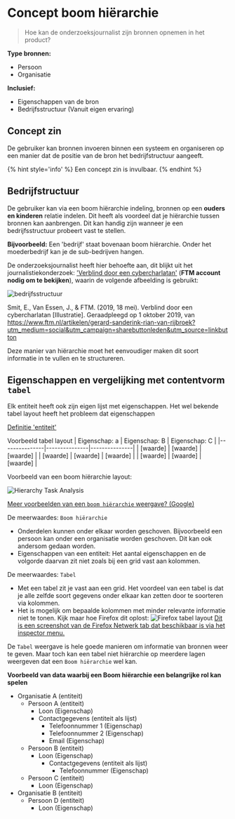 # Concept boom hiërarchie

> Hoe kan de onderzoeksjournalist zijn bronnen opnemen in het product?


__Type bronnen:__

* Persoon
* Organisatie


__Inclusief:__
* Eigenschappen van de bron
* Bedrijfsstructuur (Vanuit eigen ervaring)


## Concept zin

De gebruiker kan bronnen invoeren binnen een systeem en organiseren op een manier dat de positie van de bron het bedrijfstructuur aangeeft.

{% hint style='info' %}
Een concept zin is invulbaar.
{% endhint %}


## Bedrijfstructuur

De gebruiker kan via een boom hiërarchie indeling, bronnen op een __ouders en kinderen__ relatie indelen. Dit heeft als voordeel dat je hiërarchie tussen bronnen kan aanbrengen. Dit kan handig zijn wanneer je een bedrijfsstructuur probeert vast te stellen.



__Bijvoorbeeld:__ Een 'bedrijf' staat bovenaan boom hiërarchie. Onder het moederbedrijf kan je de sub-bedrijven hangen. 

De onderzoeksjournalist heeft hier behoefte aan, dit blijkt uit het journalistiekonderzoek: ['Verblind door een cybercharlatan'](https://www.ftm.nl/artikelen/gerard-sanderink-rian-van-rijbroek?utm_medium=social&utm_campaign=sharebuttonleden&utm_source=linkbutton) (__FTM account nodig om te bekijken__), waarin de volgende afbeelding is gebruikt:

![bedrijfsstructuur](content/bedrijfsstructuur.png)

Smit, E., Van Essen, J., & FTM. (2019, 18 mei). Verblind door een cybercharlatan [Illustratie]. Geraadpleegd op 1 oktober 2019, van https://www.ftm.nl/artikelen/gerard-sanderink-rian-van-rijbroek?utm_medium=social&utm_campaign=sharebuttonleden&utm_source=linkbutton


Deze manier van hiërarchie moet het eenvoudiger maken dit soort informatie in te vullen en te structureren.


## Eigenschappen en vergelijking met contentvorm `tabel`

Elk entiteit heeft ook zijn eigen lijst met eigenschappen. Het wel bekende tabel layout heeft het probleem dat eigenschappen

[Definitie 'entiteit'](https://www.vandale.nl/gratis-woordenboek/nederlands/betekenis/entiteit)

Voorbeeld tabel layout
| Eigenschap: a | Eigenschap: B | Eigenschap: C |
|---------------|---------------|---------------|
| [waarde]      | [waarde]      | [waarde]      |
| [waarde]      | [waarde]      | [waarde]      |
| [waarde]      | [waarde]      | [waarde]      |



Voorbeeld van een boom hiërarchie layout:

![Hierarchy Task Analysis](content/hta.png)



[Meer voorbeelden van een `boom hiërarchie` weergave? (Google)](https://www.google.com/search?client=firefox-b-d&channel=trow&biw=2332&bih=1397&tbm=isch&sa=1&ei=CPIIXZb-GYaRmwXg6ZXwCQ&q=boom+hi%C3%ABrarchie+data&oq=boom+hi%C3%ABrarchie+data&gs_l=img.3...6287.6287..6648...0.0..0.42.42.1......0....2j1..gws-wiz-img.Iv0y6k-_MpY)


De meerwaardes: `Boom hiërarchie`
* Onderdelen kunnen onder elkaar worden geschoven. Bijvoorbeeld een persoon kan onder een organisatie worden geschoven. Dit kan ook andersom gedaan worden.
* Eigenschappen van een entiteit: Het aantal eigenschappen en de volgorde daarvan zit niet zoals bij een grid vast aan kolommen.

De meerwaardes: `Tabel`
* Met een tabel zit je vast aan een grid. Het voordeel van een tabel is dat je alle zelfde soort gegevens onder elkaar kan zetten door te soorteren via kolommen.
* Het is mogelijk om bepaalde kolommen met minder relevante informatie niet te tonen. Kijk maar hoe Firefox dit oplost: 
![Firefox tabel layout](content/firefox-tabel-layout.png)
[Dit is een screenshot van de Firefox Netwerk tab dat beschikbaar is via het inspector menu.](https://developer.mozilla.org/en-US/docs/Tools/Network_Monitor)


De `Tabel` weergave is hele goede manieren om informatie van bronnen weer te geven. Maar toch kan een tabel niet hiërarchie op meerdere lagen weergeven dat een `Boom hiërarchie` wel kan.

**Voorbeeld van data waarbij een Boom hiërarchie een belangrijke rol kan spelen**
* Organisatie A (entiteit)
  * Persoon A (entiteit)
    * Loon (Eigenschap)
    * Contactgegevens (entiteit als lijst)
      * Telefoonnummer 1 (Eigenschap)
      * Telefoonnummer 2 (Eigenschap)
      * Email (Eigenschap)
  * Persoon B (entiteit)
    * Loon (Eigenschap)
      * Contactgegevens (entiteit als lijst)
        * Telefoonnummer (Eigenschap)
  * Persoon C (entiteit)
    * Loon (Eigenschap)
* Organisatie B (entiteit)
  * Persoon D (entiteit)
    * Loon (Eigenschap)